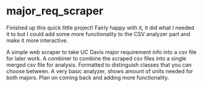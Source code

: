 # major_req_scraper
Finished up this quick little project! Fairly happy with it, it did what I needed it to but I could add some more functionality to the CSV analyzer part and make it more interactive.

A simple web scraper to take UC Davis major requirement info into a csv file for later work. 
A combiner to combine the scraped csv files into a single merged csv file for analysis. Formatted to distinguish classes that you can choose between. 
A very basic analyzer, shows amount of units needed for both majors. Plan on coming back and adding more functionality. 
